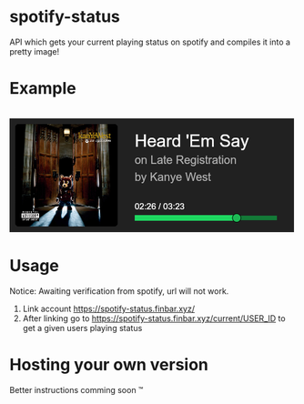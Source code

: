 # spotify-status
API which gets your current playing status on spotify and compiles it into a pretty image!

# Example
<br>
<img src=".github/images/spotify-status-example.png">

# Usage
Notice: Awaiting verification from spotify, url will not work.

1. Link account https://spotify-status.finbar.xyz/
2. After linking go to https://spotify-status.finbar.xyz/current/USER_ID to get a given users playing status

# Hosting your own version
Better instructions comming soon :tm:
